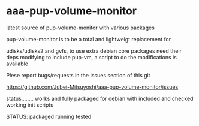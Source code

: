 aaa-pup-volume-monitor
======================

latest source of pup-volume-monitor with various packages

pup-volume-monitor is to be a total and lightweigt replacement for

udisks/udisks2 and gvfs, to use extra debian core packages need their
deps modifying to include pup-vm, a script to do the modifications is
available

Plese report bugs/requests in the Issues section of this git

https://github.com/Jubei-Mitsuyoshi/aaa-pup-volume-monitor/issues

status........ works and fully packaged for debian with included and
checked working init scripts


STATUS: packaged running tested
